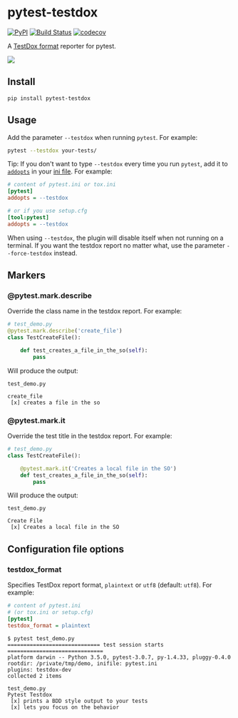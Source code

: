 # pytest-testdox

[![PyPI](https://img.shields.io/pypi/v/pytest-testdox.svg?color=brightgreen)](https://pypi.org/project/pytest-testdox/)
[![Build Status](https://github.com/renanivo/pytest-testdox/workflows/ci/badge.svg)](https://github.com/renanivo/pytest-testdox/actions)
[![codecov](https://codecov.io/gh/renanivo/pytest-testdox/branch/master/graph/badge.svg)](https://codecov.io/gh/renanivo/pytest-testdox)

A [TestDox format](https://en.wikipedia.org/wiki/TestDox) reporter for pytest.

![](https://i.imgur.com/rJRL4x9.png)

## Install

```
pip install pytest-testdox
```

## Usage

Add the parameter `--testdox` when running `pytest`. For example:

```sh
pytest --testdox your-tests/
```

Tip: If you don't want to type `--testdox` every time you run `pytest`, add it
to [`addopts`](https://docs.pytest.org/en/latest/customize.html#confval-addopts)
in your [ini file](https://docs.pytest.org/en/latest/customize.html#initialization-determining-rootdir-and-inifile).
For example:

```ini
# content of pytest.ini or tox.ini
[pytest]
addopts = --testdox

# or if you use setup.cfg
[tool:pytest]
addopts = --testdox
```

When using `--testdox`, the plugin will disable itself when not running on a
terminal. If you want the testdox report no matter what, use the parameter
`--force-testdox` instead.


## Markers

### @pytest.mark.describe

Override the class name in the testdox report. For example:

```python
# test_demo.py
@pytest.mark.describe('create_file')
class TestCreateFile():

    def test_creates_a_file_in_the_so(self):
        pass
```

Will produce the output:

```
test_demo.py

create_file
 [x] creates a file in the so
```

### @pytest.mark.it

Override the test title in the testdox report. For example:

```python
# test_demo.py
class TestCreateFile():

    @pytest.mark.it('Creates a local file in the SO')
    def test_creates_a_file_in_the_so(self):
        pass
```

Will produce the output:


```
test_demo.py

Create File
 [x] Creates a local file in the SO
```

## Configuration file options

### testdox_format

Specifies TestDox report format, `plaintext` or `utf8` (default:
`utf8`). For example:

```ini
# content of pytest.ini
# (or tox.ini or setup.cfg)
[pytest]
testdox_format = plaintext
```

```console
$ pytest test_demo.py
============================= test session starts ==============================
platform darwin -- Python 3.5.0, pytest-3.0.7, py-1.4.33, pluggy-0.4.0
rootdir: /private/tmp/demo, inifile: pytest.ini
plugins: testdox-dev
collected 2 items

test_demo.py
Pytest Testdox
 [x] prints a BDD style output to your tests
 [x] lets you focus on the behavior
```
